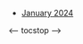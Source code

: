<!-- toc -->

- [January 2024](https://github.com/linusjf/BIAY/blob/main/January2024.md)

<-- tocstop -->
